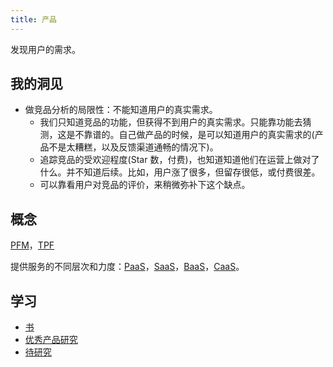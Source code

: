 ```yaml
---
title: 产品
---
```


发现用户的需求。

## 我的洞见
* 做竞品分析的局限性：不能知道用户的真实需求。
  * 我们只知道竞品的功能，但获得不到用户的真实需求。只能靠功能去猜测，这是不靠谱的。自己做产品的时候，是可以知道用户的真实需求的(产品不是太糟糕，以及反馈渠道通畅的情况下)。
  * 追踪竞品的受欢迎程度(Star 数，付费)，也知道知道他们在运营上做对了什么。并不知道后续。比如，用户涨了很多，但留存很低，或付费很差。
  * 可以靠看用户对竞品的评价，来稍微弥补下这个缺点。

## 概念
[PFM](../terminology/pmf.md)，[TPF](../terminology/tpf.md)

提供服务的不同层次和力度：[PaaS](../terminology/service-type/paas.md)，[SaaS](../terminology/service-type/saas.md)，[BaaS](../terminology/service-type/baas.md)，[CaaS](../terminology/service-type/caas.md)。

## 学习
* [书](./book/readme.md)
* [优秀产品研究](./good-product-research/readme.md)
* [待研究](./to-research/readme.md)
